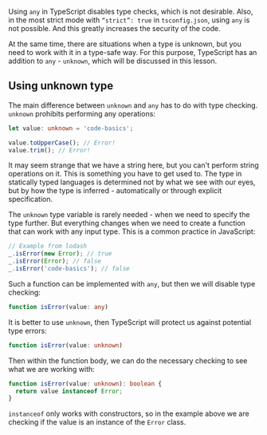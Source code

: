
Using `any` in TypeScript disables type checks, which is not desirable. Also, in the most strict mode with `“strict”: true` in `tsconfig.json`, using `any` is not possible. And this greatly increases the security of the code.

At the same time, there are situations when a type is unknown, but you need to work with it in a type-safe way. For this purpose, TypeScript has an addition to `any` - `unknown`, which will be discussed in this lesson.

## Using unknown type

The main difference between `unknown` and `any` has to do with type checking. `unknown` prohibits performing any operations:

```typescript
let value: unknown = 'code-basics';

value.toUpperCase(); // Error!
value.trim(); // Error!
```

It may seem strange that we have a string here, but you can't perform string operations on it. This is something you have to get used to. The type in statically typed languages is determined not by what we see with our eyes, but by how the type is inferred - automatically or through explicit specification.

The `unknown` type variable is rarely needed - when we need to specify the type further. But everything changes when we need to create a function that can work with any input type. This is a common practice in JavaScript:

```typescript
// Example from lodash
_.isError(new Error); // true
_.isError(Error); // false
_.isError('code-basics'); // false
```

Such a function can be implemented with `any`, but then we will disable type checking:

```typescript
function isError(value: any)
```

It is better to use `unknown`, then TypeScript will protect us against potential type errors:

```typescript
function isError(value: unknown)
```

Then within the function body, we can do the necessary checking to see what we are working with:

```typescript
function isError(value: unknown): boolean {
  return value instanceof Error;
}
```

`instanceof` only works with constructors, so in the example above we are checking if the value is an instance of the `Error` class.
